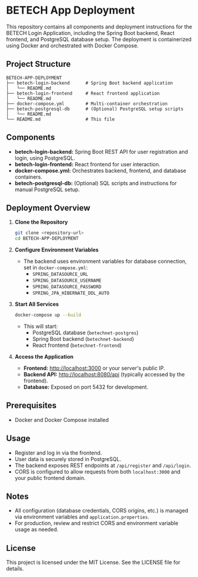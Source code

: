 # BETECH App Deployment

This repository contains all components and deployment instructions for the BETECH Login Application, including the Spring Boot backend, React frontend, and PostgreSQL database setup. The deployment is containerized using Docker and orchestrated with Docker Compose.

## Project Structure

```
BETECH-APP-DEPLOYMENT
├── betech-login-backend      # Spring Boot backend application
│   └── README.md
├── betech-login-frontend     # React frontend application
│   └── README.md
├── docker-compose.yml        # Multi-container orchestration
├── betech-postgresql-db      # (Optional) PostgreSQL setup scripts
│   └── README.md
└── README.md                 # This file
```

## Components

- **betech-login-backend:** Spring Boot REST API for user registration and login, using PostgreSQL.
- **betech-login-frontend:** React frontend for user interaction.
- **docker-compose.yml:** Orchestrates backend, frontend, and database containers.
- **betech-postgresql-db:** (Optional) SQL scripts and instructions for manual PostgreSQL setup.

## Deployment Overview

1. **Clone the Repository**
   ```sh
   git clone <repository-url>
   cd BETECH-APP-DEPLOYMENT
   ```

2. **Configure Environment Variables**
   - The backend uses environment variables for database connection, set in `docker-compose.yml`:
     - `SPRING_DATASOURCE_URL`
     - `SPRING_DATASOURCE_USERNAME`
     - `SPRING_DATASOURCE_PASSWORD`
     - `SPRING_JPA_HIBERNATE_DDL_AUTO`

3. **Start All Services**
   ```sh
   docker-compose up --build
   ```
   - This will start:
     - PostgreSQL database (`betechnet-postgres`)
     - Spring Boot backend (`betechnet-backend`)
     - React frontend (`betechnet-frontend`)

4. **Access the Application**
   - **Frontend:** [http://localhost:3000](http://localhost:3000) or your server's public IP.
   - **Backend API:** [http://localhost:8080/api](http://localhost:8080/api) (typically accessed by the frontend).
   - **Database:** Exposed on port 5432 for development.

## Prerequisites

- Docker and Docker Compose installed

## Usage

- Register and log in via the frontend.
- User data is securely stored in PostgreSQL.
- The backend exposes REST endpoints at `/api/register` and `/api/login`.
- CORS is configured to allow requests from both `localhost:3000` and your public frontend domain.

## Notes

- All configuration (database credentials, CORS origins, etc.) is managed via environment variables and `application.properties`.
- For production, review and restrict CORS and environment variable usage as needed.

## License

This project is licensed under the MIT License. See the LICENSE file for details.
